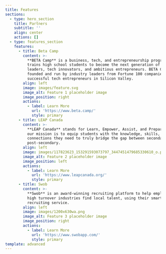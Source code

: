 ```yaml
---
title: Features
sections:
  - type: hero_section
    title: Partners
    subtitle: ''
    align: center
    actions: []
  - type: features_section
    features:
      - title: Beta Camp
        content: >-
          **BETA Camp** is a business, tech, and entrepreneurship program that
          trains high school students to become the next generation of business
          leaders, tech innovators, and ambitious entrepreneurs. BETA Camp is
          founded and run by industry leaders from Fortune 100 companies and
          successful tech entrepreneurs in Silicon Valley.
        align: left
        image: images/feature.svg
        image_alt: Feature 1 placeholder image
        image_position: right
        actions:
          - label: Learn More
            url: 'https://www.beta.camp/'
            style: primary
      - title: LEAP Canada
        content: >-
          **LEAP Canada** stands for Learn, Empower, Assist, and Prepare, and
          our mission is to equip students with the knowledge, skills, and
          connections they need to truly bridge the gap between secondary and
          post-secondary.
        align: left
        image: images/117823623_153291593073797_3447451479685330610_o.png
        image_alt: Feature 2 placeholder image
        image_position: left
        actions:
          - label: Learn More
            url: 'https://www.leapcanada.org/'
            style: primary
      - title: Swob
        content: >-
          **Swob** is an award-winning recruiting platform to help employers in
          high turnover industries find local talent, using their smart
          recruiting service.
        align: left
        image: images/1200x630wa.png
        image_alt: Feature 3 placeholder image
        image_position: right
        actions:
          - label: Learn More
            url: 'https://www.swobapp.com/'
            style: primary
template: advanced
---
```

